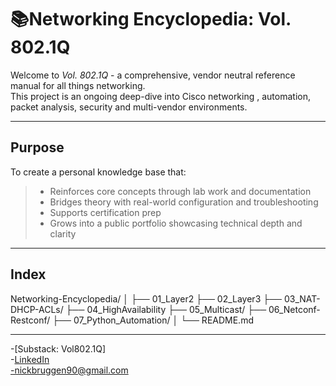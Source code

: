 # 📚Networking Encyclopedia: Vol. 802.1Q
Welcome to *Vol. 802.1Q* - a comprehensive, vendor neutral reference manual for all things networking.  
This project is an ongoing deep-dive into Cisco networking , automation, packet analysis, security and multi-vendor environments.  

---
## Purpose
To create a personal knowledge base that:
> * Reinforces core concepts through lab work and documentation
> * Bridges theory with real-world configuration and troubleshooting
> * Supports certification prep
> * Grows into a public portfolio showcasing technical depth and clarity

---
## Index
Networking-Encyclopedia/
│
├── 01_Layer2
├── 02_Layer3
├── 03_NAT-DHCP-ACLs/
├── 04_HighAvailability
├── 05_Multicast/
├── 06_Netconf-Restconf/
├── 07_Python_Automation/
│
└── README.md

---
-[Substack: Vol802.1Q]  
-[LinkedIn](http://linkedin.com/nickbruggen90)  
-nickbruggen90@gmail.com  
